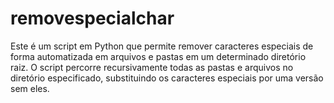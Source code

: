 # removespecialchar
Este é um script em Python que permite remover caracteres especiais de forma automatizada em arquivos e pastas em um determinado diretório raiz. O script percorre recursivamente todas as pastas e arquivos no diretório especificado, substituindo os caracteres especiais por uma versão sem eles.
